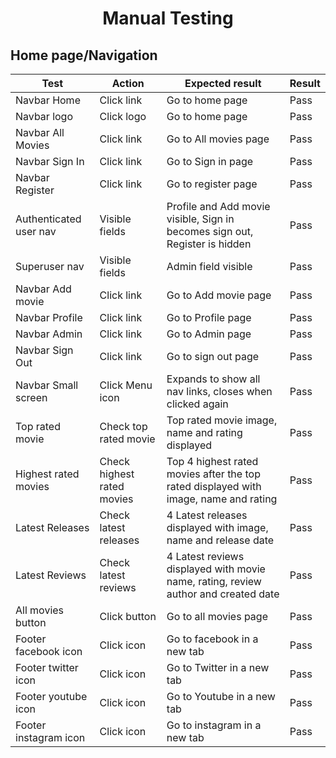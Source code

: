 <h1 align="center">Manual Testing</h1>

## Home page/Navigation

| Test                   | Action                     | Expected result                                                                      | Result |
|------------------------|----------------------------|--------------------------------------------------------------------------------------|--------|
| Navbar Home            | Click link                 | Go to home page                                                                      | Pass   |
| Navbar logo            | Click logo                 | Go to home page                                                                      | Pass   |
| Navbar All Movies      | Click link                 | Go to All movies page                                                                | Pass   |
| Navbar Sign In         | Click link                 | Go to Sign in page                                                                   | Pass   |
| Navbar Register        | Click link                 | Go to register page                                                                  | Pass   |
| Authenticated user nav | Visible fields             | Profile and Add movie visible, Sign in becomes sign out, Register is hidden          | Pass   |
| Superuser nav          | Visible fields             | Admin field visible                                                                  | Pass   |
| Navbar Add movie       | Click link                 | Go to Add movie page                                                                 | Pass   |
| Navbar Profile         | Click link                 | Go to Profile page                                                                   | Pass   |
| Navbar Admin           | Click link                 | Go to Admin page                                                                     | Pass   |
| Navbar Sign Out        | Click link                 | Go to sign out page                                                                  | Pass   |
| Navbar Small screen    | Click Menu icon            | Expands to show all nav links, closes when clicked again                             | Pass   |
| Top rated movie        | Check top rated movie      | Top rated movie image, name and rating displayed                                     | Pass   |
| Highest rated movies   | Check highest rated movies | Top 4 highest rated movies after the top rated displayed with image, name and rating | Pass   |
| Latest Releases        | Check latest releases      | 4 Latest releases displayed with image, name and release date                        | Pass   |
| Latest Reviews         | Check latest reviews       | 4 Latest reviews displayed with movie name, rating, review author and created date   | Pass   |
| All movies button      | Click button               | Go to all movies page                                                                | Pass   |
| Footer facebook icon   | Click icon                 | Go to facebook in a new tab                                                          | Pass   |
| Footer twitter icon    | Click icon                 | Go to Twitter in a new tab                                                           | Pass   |
| Footer youtube icon    | Click icon                 | Go to Youtube in a new tab                                                           | Pass   |
| Footer instagram icon  | Click icon                 | Go to instagram in a new tab                                                         | Pass   |
